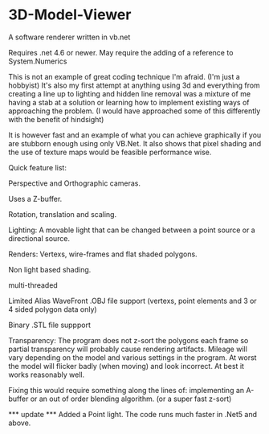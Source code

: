 # 3D-Model-Viewer
A software renderer written in vb.net 

Requires .net 4.6 or newer. 
May require the adding of a reference to System.Numerics

This is not an example of great coding technique I'm afraid. (I'm just a hobbyist)
It's also my first attempt at anything using 3d and everything from creating a line up to lighting and hidden line removal was a mixture of me having a stab at a solution or learning how to implement existing ways of approaching the problem. (I would have approached some of this differently with the benefit of hindsight)

It is however fast and an example of what you can achieve graphically if you are stubborn enough using only VB.Net.
It also shows that pixel shading and the use of texture maps would be feasible performance wise.


Quick feature list:

Perspective and Orthographic cameras.

Uses a Z-buffer.

Rotation, translation and scaling.

Lighting: A movable light that can be changed between a point source or a directional source.

Renders: Vertexs, wire-frames and flat shaded polygons.

Non light based shading.

multi-threaded

Limited Alias WaveFront .OBJ file support (vertexs, point elements and 3 or 4 sided polygon data only)

Binary .STL file suppport

Transparency:
The program does not z-sort the polygons each frame so partial transparency will probably cause rendering artifacts. 
Mileage will vary depending on the model and various settings in the program.
At worst the model will flicker badly (when moving) and look incorrect. At best it works reasonably well.

Fixing this would require something along the lines of: implementing an A-buffer or an out of order blending algorithm. (or a super fast z-sort)

*** update ***
Added a Point light.
The code runs much faster in .Net5 and above. 
